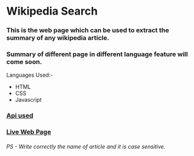 # Wikipedia Search
### This is the web page which can be used to extract the summary of any wikipedia article.
### Summary of different page in different language feature will come soon.
Languages Used:-
* HTML
* CSS
* Javascript
### [Api used](https://www.mediawiki.org/wiki/API:Main_page)
### [Live Web Page](http://home.iitk.ac.in/~djiten/Wikipedia_Search/)
###### PS - Write correctly the name of article and it is case sensitive.
